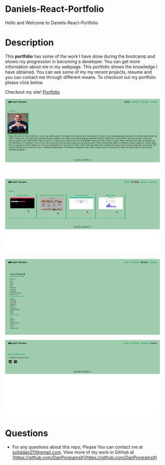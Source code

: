 # Daniels-React-Portfolio

Hello and Welcome to Daniels-React-Portfolio
  

# Description

This **portfolio** has some of the work I have done during the bootcamp and shows my progression in becoming a developer. You can get more information about me in my webpage. This portfolio shows the knowledge I have obtained. You can see some of my my recent projects, resume and you can contact me through different means. To checkout out my portfolio please click below.

  Checkout my site! [Portfolio](https://github.com/DanProgramsIt/Daniels-React-Portfolio)

 ![About](/src/assets/images/About-Page.jpg)
 
 ![Portfolio](/src/assets/images/Portfolio-Page.jpg)

 ![Resume](/src/assets/images/Resume-Page.jpg)

 ![Contact](/src/assets/images/Contact-Page.jpg)
 

 


# Questions

- For any questions about this repo, Please You can contact me at [soliddan211@gmail.com](mailto:soliddan211@gmail.com). View more of my work in GitHub at [https://github.com/DanProgramsIt](https://github.com/DanProgramsIt)
